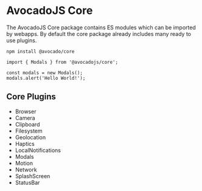 # AvocadoJS Core

The AvocadoJS Core package contains ES modules which can be imported by webapps. By default the core package already includes many ready to use plugins.

```
npm install @avocado/core
```

```
import { Modals } from '@avocadojs/core';

const modals = new Modals();
modals.alert('Hello World!');
```

## Core Plugins

* Browser
* Camera
* Clipboard
* Filesystem
* Geolocation
* Haptics
* LocalNotifications
* Modals
* Motion
* Network
* SplashScreen
* StatusBar